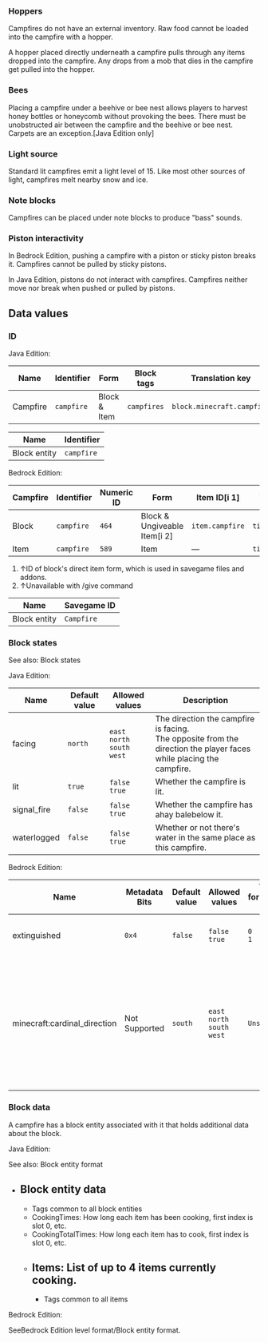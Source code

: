 ### Hoppers
Campfires do not have an external inventory. Raw food cannot be loaded into the campfire with a hopper.

A hopper placed directly underneath a campfire pulls through any items dropped into the campfire. Any drops from a mob that dies in the campfire get pulled into the hopper.

### Bees
Placing a campfire under a beehive or bee nest allows players to harvest honey bottles or honeycomb without provoking the bees.
There must be unobstructed air between the campfire and the beehive or bee nest. Carpets are an exception.‌[Java Edition  only]

### Light source
Standard lit campfires emit a light level of 15. Like most other sources of light, campfires melt nearby snow and ice.

### Note blocks
Campfires can be placed under note blocks to produce "bass" sounds.

### Piston interactivity
In Bedrock Edition, pushing a campfire with a piston or sticky piston breaks it. Campfires cannot be pulled by sticky pistons.

In Java Edition, pistons do not interact with campfires. Campfires neither move nor break when pushed or pulled by pistons.

## Data values
### ID
Java Edition:

| Name     | Identifier | Form         | Block tags  | Translation key            |
|----------|------------|--------------|-------------|----------------------------|
| Campfire | `campfire` | Block & Item | `campfires` | `block.minecraft.campfire` |

| Name         | Identifier |
|--------------|------------|
| Block entity | `campfire` |

Bedrock Edition:

| Campfire | Identifier | Numeric ID | Form                         | Item ID[i 1]    | Translation key      |
|----------|------------|------------|------------------------------|-----------------|----------------------|
| Block    | `campfire` | `464`      | Block & Ungiveable Item[i 2] | `item.campfire` | `tile.campfire.name` |
| Item     | `campfire` | `589`      | Item                         | —               | `tile.campfire.name` |

1. ↑ID of block's direct item form, which is used in savegame files and addons.
2. ↑Unavailable with /give command

| Name         | Savegame ID |
|--------------|-------------|
| Block entity | `Campfire`  |

### Block states
See also: Block states

Java Edition:

| Name        | Default value | Allowed values                            | Description                                                                                                            |
|-------------|---------------|-------------------------------------------|------------------------------------------------------------------------------------------------------------------------|
| facing      | `north`       | `east`<br/>`north`<br/>`south`<br/>`west` | The direction the campfire is facing.<br/>The opposite from the direction the player faces while placing the campfire. |
| lit         | `true`        | `false`<br/>`true`                        | Whether the campfire is lit.                                                                                           |
| signal_fire | `false`       | `false`<br/>`true`                        | Whether the campfire has ahay balebelow it.                                                                            |
| waterlogged | `false`       | `false`<br/>`true`                        | Whether or not there's water in the same place as this campfire.                                                       |

Bedrock Edition:

| Name                         | Metadata Bits | Default value | Allowed values                            | Values forMetadata Bits | Description                                                                                                            |
|------------------------------|---------------|---------------|-------------------------------------------|-------------------------|------------------------------------------------------------------------------------------------------------------------|
| extinguished                 | `0x4`         | `false`       | `false`<br/>`true`                        | `0`<br/>`1`             | Whether the campfire is put out.                                                                                       |
| minecraft:cardinal_direction | Not Supported | `south`       | `east`<br/>`north`<br/>`south`<br/>`west` | `Unsupported`           | The direction the campfire is facing.<br/>The opposite from the direction the player faces while placing the campfire. |



### Block data
A campfire has a block entity associated with it that holds additional data about the block.

Java Edition:

See also: Block entity format

- Block entity data
	- 
	- Tags common to all block entities
	- CookingTimes: How long each item has been cooking, first index is slot 0, etc.
	- CookingTotalTimes: How long each item has to cook, first index is slot 0, etc.
	- Items: List of up to 4 items currently cooking.
		- 
		- Tags common to all items

Bedrock Edition:

SeeBedrock Edition level format/Block entity format.

